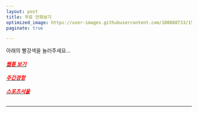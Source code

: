 ```yaml
---
layout: post
title: 무료 만화보기
optimized_image: https://user-images.githubusercontent.com/100888733/156873474-4553af03-22f9-46f4-b3e9-1edaae7d432a.jpg
paginate: true

---
```

아래의 빨강색을 눌러주세요...<br> <br>
[<span style="color:red">***웹튠 보기***</span>](https://newtoki123.com/webtoon?toon=%EC%9D%BC%EB%B0%98%EC%9B%B9%ED%88%B0)<br> <br>
[<span style="color:red">***주간경향***</span>](http://sports.khan.co.kr/comics/comics_genre.html)<br> <br>
[<span style="color:red">***스포츠서울***</span>](http://comic.sportsseoul.com/)<br> <br>

---
